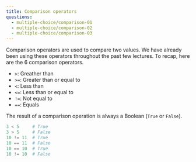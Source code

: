 ```yaml
---
title: Comparison operators
questions:
  - multiple-choice/comparison-01
  - multiple-choice/comparison-02
  - multiple-choice/comparison-03
---
```


Comparison operators are used to compare two values. We have already been using these operators throughout the past few lectures. To recap, here are the 6 comparison operators.

- `>`: Greather than
- `>=`: Greater than or equal to
- `<`: Less than
- `<=`: Less than or equal to
- `!=`: Not equal to
- `==`: Equals

The result of a comparison operation is always a Boolean (`True` or `False`).

```python
3 < 5     # True
3 > 5     # False
10 != 11  # True
10 == 11  # False
10 == 10  # True
10 != 10  # False
```
